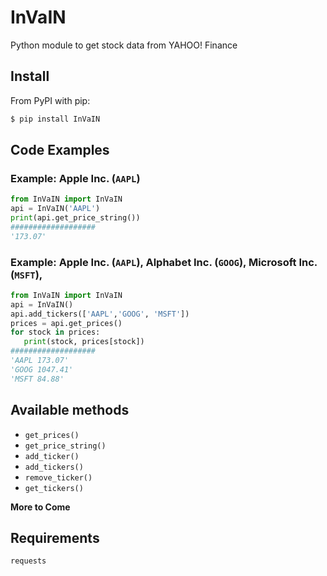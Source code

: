 # InVaIN

Python module to get stock data from YAHOO! Finance

## Install

From PyPI with pip:

```bash
$ pip install InVaIN
```
## Code Examples

### Example: Apple Inc. (``AAPL``)

``` python   
from InVaIN import InVaIN   
api = InVaIN('AAPL')        
print(api.get_price_string())
###################
'173.07'
```

### Example: Apple Inc. (``AAPL``), Alphabet Inc. (``GOOG``), Microsoft Inc. (``MSFT``), 

```python
from InVaIN import InVaIN
api = InVaIN()
api.add_tickers(['AAPL','GOOG', 'MSFT'])
prices = api.get_prices()
for stock in prices:
   print(stock, prices[stock])
###################
'AAPL 173.07'
'GOOG 1047.41'
'MSFT 84.88'
```


## Available methods

- ``get_prices()``
- ``get_price_string()``
- ``add_ticker()``
- ``add_tickers()``
- ``remove_ticker()``
- ``get_tickers()``

**More to Come**

## Requirements

    requests
